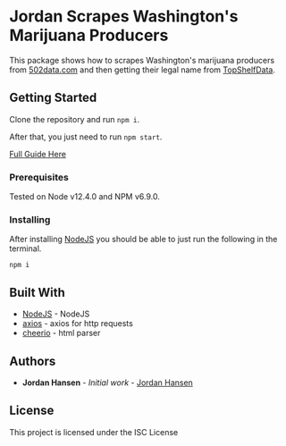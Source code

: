 # Jordan Scrapes Washington's Marijuana Producers

This package shows how to scrapes Washington's marijuana producers from [502data.com](https://502data.com/) and then getting their legal name from [TopShelfData](https://www.topshelfdata.com/).

## Getting Started

Clone the repository and run `npm i`. 

After that, you just need to run `npm start`.

[Full Guide Here](https://javascriptwebscrapingguy.com/jordan-uses-luminati/)

### Prerequisites

Tested on Node v12.4.0 and NPM v6.9.0.

### Installing

After installing [NodeJS](https://nodejs.org/en/) you should be able to just run the following in the terminal.

```
npm i
```

## Built With

* [NodeJS](https://nodejs.org/en/) - NodeJS
* [axios](https://github.com/axios/axios) - axios for http requests
* [cheerio](https://cheerio.js.org/) - html parser


## Authors

* **Jordan Hansen** - *Initial work* - [Jordan Hansen](https://github.com/aarmora)


## License

This project is licensed under the ISC License
